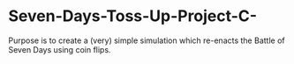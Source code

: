 # Seven-Days-Toss-Up-Project-C-
Purpose is to create a (very) simple simulation which re-enacts the Battle of Seven Days using coin flips.
